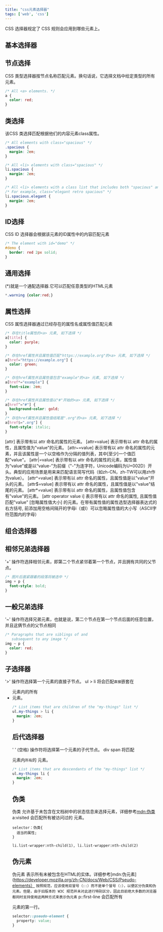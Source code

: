 ```yaml
---
title: "css元素选择器"
tags: ['web', 'css']
---
```

CSS 选择器规定了 CSS 规则会应用到哪些元素上。
## 基本选择器

## 节点选择

CSS 类型选择器按节点名称匹配元素。换句话说，它选择文档中给定类型的所有元素。

```css
/* All <a> elements. */
a {
  color: red;
}
```

## 类选择

该CSS 类选择匹配根据他们的内容元素class属性。

```css
/* All elements with class="spacious" */
.spacious {
  margin: 2em;
}

/* All <li> elements with class="spacious" */
li.spacious {
  margin: 2em;
}

/* All <li> elements with a class list that includes both "spacious" and "elegant" */
/* For example, class="elegant retro spacious" */
li.spacious.elegant {
  margin: 2em;
}
```

## ID选择
CSS ID 选择器会根据该元素的ID属性中的内容匹配元素

```css
/* The element with id="demo" */
#demo {
  border: red 2px solid;
}
```

## 通用选择
(*)就是一个通配选择器.它可以匹配任意类型的HTML元素

```css
*.warning {color:red;}
```

## 属性选择
CSS 属性选择器通过已经存在的属性名或属性值匹配元素

```css
/* 存在title属性的<a> 元素, 如下选择 */
a[title] {
  color: purple;
}

/* 存在href属性并且属性值匹配"https://example.org"的<a> 元素, 如下选择 */
a[href="https://example.org"] {
  color: green;
}

/* 存在href属性并且属性值包含"example"的<a> 元素, 如下选择 */
a[href*="example"] {
  font-size: 2em;
}

/* 存在href属性并且属性值以"#"开始的<a> 元素, 如下选择 */
a[href^="#"] {
  background-color: gold;
}
/* 存在href属性并且属性值结尾是".org"的<a> 元素, 如下选择 */
a[href$=".org"] {
  font-style: italic;
}
```

[attr]
表示带有以 attr 命名的属性的元素。
[attr=value]
表示带有以 attr 命名的属性，且属性值为"value"的元素。
[attr~=value]
表示带有以 attr 命名的属性的元素，并且该属性是一个以空格作为分隔的值列表，其中[至少]一个值匹配"value"。
[attr|=value]
表示带有以 attr 命名的属性的元素，属性值为“value”或是以“value-”为前缀（"-"为连字符，Unicode编码为U+002D）开头。典型的应用场景是用来来匹配语言简写代码（如zh-CN，zh-TW可以用zh作为value）。
[attr^=value]
表示带有以 attr 命名的属性，且属性值是以"value"开头的元素。
[attr$=value]
表示带有以 attr 命名的属性，且属性值是以"value"结尾的元素。
[attr*=value]
表示带有以 attr 命名的属性，且属性值包含有"value"的元素。
[attr operator value i]
表示带有以 attr 命名的属性, 且属性值匹配"value" [忽略属性值大小] 的元素。在带有属性值的属性选型选择器表达式的右方括号, 前添加用空格间隔开的字母i（或I）可以忽略属性值的大小写（ASCII字符范围内的字母）

## 组合选择器

## 相邻兄弟选择器
'+' 操作符选择相邻元素，即第二个节点紧邻着第一个节点，并且拥有共同的父节点。

```css
/* 图片后面紧跟着的段落将被选中 */
img + p {
  font-style: bold;
}

```

## 一般兄弟选择
'~' 操作符选择兄弟元素，也就是说，第二个节点在第一个节点后面的任意位置，并且这俩节点的父节点相同

```css
/* Paragraphs that are siblings of and
   subsequent to any image */
img ~ p {
  color: red;
}
```

## 子选择器
'>' 操作符选择第一个元素的直接子节点。
ul > li 将会匹配`直接`嵌套在 <ul> 元素内的所有 <li> 元素。

```css
/* List items that are children of the "my-things" list */
ul.my-things > li {
  margin: 2em;
}
```
## 后代选择器
' '  (空格) 操作符将选择第一个元素的子代节点。
div span 将匹配 <div> 元素内`所有`的 <span> 元素。

```css
/* List items that are descendants of the "my-things" list */
ul.my-things li {
  margin: 2em;
}
```
## 伪类
伪类 允许基于未包含在文档树中的状态信息来选择元素，详细参考[mdn:伪类](https://developer.mozilla.org/en-US/docs/Web/CSS/Pseudo-classes)
a:visited 会匹配所有被访问过的  <a>  元素。

```
selector：伪类{
  适当的属性;
}

li.list-wrapper:nth-child(1), li.list-wrapper:nth-child(2) 
```
## 伪元素
伪元素 表示所有未被包含在HTML的实体。详细参考[mdn:伪元素](https://developer.mozilla.org/zh-CN/docs/Web/CSS/Pseudo-elements）
`按照规范，应该使用双冒号（::）而不是单个冒号（:），以便区分伪类和伪元素。但是，由于旧版本的 W3C 规范并未对此进行特别区分，因此目前绝大多数的浏览器都同时支持使用这两种方式来表示伪元素`
p::first-line 会匹配所有 <p> 元素的第一行。

```css
selector::pseudo-element {
  property: value;
}
```